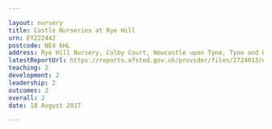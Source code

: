 ```yaml
---

layout: nursery
title: Castle Nurseries at Rye Hill
urn: EY222442
postcode: NE4 6HL
address: Rye Hill Nursery, Colby Court, Newcastle upon Tyne, Tyne and Wear, NE4 6HL
latestReportUrl: https://reports.ofsted.gov.uk/provider/files/2724013/urn/EY222442.pdf
teaching: 2
development: 2
leadership: 2
outcomes: 2
overall: 2
date: 18 August 2017

---
```

